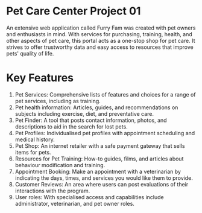 # Pet Care Center Project 01
An extensive web application called Furry Fam was created with pet owners and enthusiasts in mind. With services for purchasing, training, health, and other aspects of pet care, this portal acts as a one-stop shop for pet care. It strives to offer trustworthy data and easy access to resources that improve pets' quality of life.
# Key Features
1. Pet Services: Comprehensive lists of features and choices for a range of pet services, including as training.
2. Pet health information: Articles, guides, and recommendations on subjects including exercise, diet, and preventative care.
3. Pet Finder: A tool that posts contact information, photos, and descriptions to aid in the search for lost pets.
4. Pet Profiles: Individualised pet profiles with appointment scheduling and medical history.
5. Pet Shop: An internet retailer with a safe payment gateway that sells items for pets.
6. Resources for Pet Training: How-to guides, films, and articles about behaviour modification and training.
7. Appointment Booking: Make an appointment with a veterinarian by indicating the days, times, and services you would like them to provide.
8. Customer Reviews: An area where users can post evaluations of their interactions with the program.
9. User roles: With specialised access and capabilities include administrator, veterinarian, and pet owner roles.
